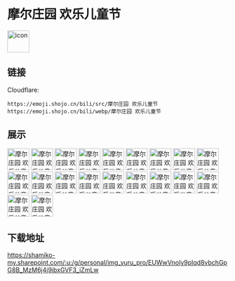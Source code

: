 # 摩尔庄园 欢乐儿童节
<img src="https://emoji.shojo.cn/bili/src/摩尔庄园 欢乐儿童节/icon.png" width="50" height="50" alt="icon">

## 链接
Cloudflare:
```
https://emoji.shojo.cn/bili/src/摩尔庄园 欢乐儿童节
https://emoji.shojo.cn/bili/webp/摩尔庄园 欢乐儿童节
```
## 展示
<img src="https://emoji.shojo.cn/bili/src/摩尔庄园 欢乐儿童节/摩尔庄园 欢乐儿童节-耶.png" width="50" height="50" alt="摩尔庄园 欢乐儿童节-耶">
<img src="https://emoji.shojo.cn/bili/src/摩尔庄园 欢乐儿童节/摩尔庄园 欢乐儿童节-嗨.png" width="50" height="50" alt="摩尔庄园 欢乐儿童节-嗨">
<img src="https://emoji.shojo.cn/bili/src/摩尔庄园 欢乐儿童节/摩尔庄园 欢乐儿童节-wink.png" width="50" height="50" alt="摩尔庄园 欢乐儿童节-wink">
<img src="https://emoji.shojo.cn/bili/src/摩尔庄园 欢乐儿童节/摩尔庄园 欢乐儿童节-无语.png" width="50" height="50" alt="摩尔庄园 欢乐儿童节-无语">
<img src="https://emoji.shojo.cn/bili/src/摩尔庄园 欢乐儿童节/摩尔庄园 欢乐儿童节-热.png" width="50" height="50" alt="摩尔庄园 欢乐儿童节-热">
<img src="https://emoji.shojo.cn/bili/src/摩尔庄园 欢乐儿童节/摩尔庄园 欢乐儿童节-生气.png" width="50" height="50" alt="摩尔庄园 欢乐儿童节-生气">
<img src="https://emoji.shojo.cn/bili/src/摩尔庄园 欢乐儿童节/摩尔庄园 欢乐儿童节-飞起.png" width="50" height="50" alt="摩尔庄园 欢乐儿童节-飞起">
<img src="https://emoji.shojo.cn/bili/src/摩尔庄园 欢乐儿童节/摩尔庄园 欢乐儿童节-冲呀.png" width="50" height="50" alt="摩尔庄园 欢乐儿童节-冲呀">
<img src="https://emoji.shojo.cn/bili/src/摩尔庄园 欢乐儿童节/摩尔庄园 欢乐儿童节-潜水.png" width="50" height="50" alt="摩尔庄园 欢乐儿童节-潜水">
<img src="https://emoji.shojo.cn/bili/src/摩尔庄园 欢乐儿童节/摩尔庄园 欢乐儿童节-走起.png" width="50" height="50" alt="摩尔庄园 欢乐儿童节-走起">
<img src="https://emoji.shojo.cn/bili/src/摩尔庄园 欢乐儿童节/摩尔庄园 欢乐儿童节-开心.png" width="50" height="50" alt="摩尔庄园 欢乐儿童节-开心">
<img src="https://emoji.shojo.cn/bili/src/摩尔庄园 欢乐儿童节/摩尔庄园 欢乐儿童节-弹琴.png" width="50" height="50" alt="摩尔庄园 欢乐儿童节-弹琴">
<img src="https://emoji.shojo.cn/bili/src/摩尔庄园 欢乐儿童节/摩尔庄园 欢乐儿童节-呼呼.png" width="50" height="50" alt="摩尔庄园 欢乐儿童节-呼呼">
<img src="https://emoji.shojo.cn/bili/src/摩尔庄园 欢乐儿童节/摩尔庄园 欢乐儿童节-GO.png" width="50" height="50" alt="摩尔庄园 欢乐儿童节-GO">
<img src="https://emoji.shojo.cn/bili/src/摩尔庄园 欢乐儿童节/摩尔庄园 欢乐儿童节-早安.png" width="50" height="50" alt="摩尔庄园 欢乐儿童节-早安">
<img src="https://emoji.shojo.cn/bili/src/摩尔庄园 欢乐儿童节/摩尔庄园 欢乐儿童节-晚安.png" width="50" height="50" alt="摩尔庄园 欢乐儿童节-晚安">
<img src="https://emoji.shojo.cn/bili/src/摩尔庄园 欢乐儿童节/摩尔庄园 欢乐儿童节-啊啊.png" width="50" height="50" alt="摩尔庄园 欢乐儿童节-啊啊">
<img src="https://emoji.shojo.cn/bili/src/摩尔庄园 欢乐儿童节/摩尔庄园 欢乐儿童节-休息.png" width="50" height="50" alt="摩尔庄园 欢乐儿童节-休息">
<img src="https://emoji.shojo.cn/bili/src/摩尔庄园 欢乐儿童节/摩尔庄园 欢乐儿童节-飞盘.png" width="50" height="50" alt="摩尔庄园 欢乐儿童节-飞盘">
<img src="https://emoji.shojo.cn/bili/src/摩尔庄园 欢乐儿童节/摩尔庄园 欢乐儿童节-happy.png" width="50" height="50" alt="摩尔庄园 欢乐儿童节-happy">

## 下载地址

https://shamiko-my.sharepoint.com/:u:/g/personal/img_yuru_pro/EUWwVnoly9pIqd8vbchGpG8B_MzM6j4j9ibxGVF3_iZmLw